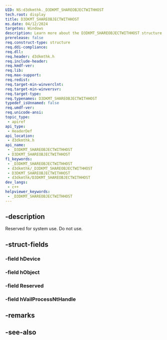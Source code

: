 ```yaml
---
UID: NS:d3dkmthk._D3DKMT_SHAREOBJECTWITHHOST
tech.root: display
title: D3DKMT_SHAREOBJECTWITHHOST
ms.date: 04/12/2024
targetos: Windows
description: Learn more about the D3DKMT_SHAREOBJECTWITHHOST structure.
prerelease: false
req.construct-type: structure
req.ddi-compliance: 
req.dll: 
req.header: d3dkmthk.h
req.include-header: 
req.kmdf-ver: 
req.lib: 
req.max-support: 
req.redist: 
req.target-min-winverclnt: 
req.target-min-winversvr: 
req.target-type: 
req.typenames: D3DKMT_SHAREOBJECTWITHHOST
typedef_isUnnamed: false
req.umdf-ver: 
req.unicode-ansi: 
topic_type:
 - apiref
api_type:
 - HeaderDef
api_location:
 - d3dkmthk.h
api_name:
 - _D3DKMT_SHAREOBJECTWITHHOST
 - D3DKMT_SHAREOBJECTWITHHOST
f1_keywords:
 - _D3DKMT_SHAREOBJECTWITHHOST
 - d3dkmthk/_D3DKMT_SHAREOBJECTWITHHOST
 - D3DKMT_SHAREOBJECTWITHHOST
 - d3dkmthk/D3DKMT_SHAREOBJECTWITHHOST
dev_langs:
 - c++
helpviewer_keywords:
 - _D3DKMT_SHAREOBJECTWITHHOST
---
```


## -description

Reserved for system use. Do not use.

## -struct-fields

### -field hDevice

### -field hObject

### -field Reserved

### -field hVailProcessNtHandle

## -remarks

## -see-also
